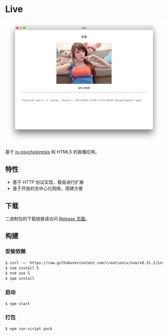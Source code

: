 # Live

![](app-screenshot.png)

基于 [js-psychokinesis](https://github.com/psychokinesis-dev/js-psychokinesis) 和 HTML5 的直播应用。

## 特性
- 基于 HTTP 协议实现，极易进行扩展
- 基于开放的去中心化网络，搭建方便

## 下载
二进制包的下载链接请访问 [Release 页面](https://github.com/psychokinesis-dev/live/releases)。

## 构建
### 安装依赖
```bash
$ curl -o- https://raw.githubusercontent.com/creationix/nvm/v0.31.2/install.sh | bash
$ nvm install 5
$ nvm use 5
$ npm install
```

### 启动
```bash
$ npm start
```

### 打包
```bash
$ npm run-script pack
```